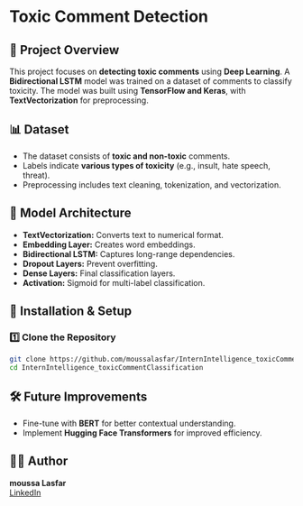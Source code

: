 # Toxic Comment Detection

## 📌 Project Overview
This project focuses on **detecting toxic comments** using **Deep Learning**. A **Bidirectional LSTM** model was trained on a dataset of comments to classify toxicity. The model was built using **TensorFlow and Keras**, with **TextVectorization** for preprocessing.

## 📊 Dataset
- The dataset consists of **toxic and non-toxic** comments.
- Labels indicate **various types of toxicity** (e.g., insult, hate speech, threat).
- Preprocessing includes text cleaning, tokenization, and vectorization.

## 🚀 Model Architecture
- **TextVectorization:** Converts text to numerical format.
- **Embedding Layer:** Creates word embeddings.
- **Bidirectional LSTM:** Captures long-range dependencies.
- **Dropout Layers:** Prevent overfitting.
- **Dense Layers:** Final classification layers.
- **Activation:** Sigmoid for multi-label classification.

## 🔧 Installation & Setup
### 1️⃣ Clone the Repository
```bash
git clone https://github.com/moussalasfar/InternIntelligence_toxicCommentClassification.git
cd InternIntelligence_toxicCommentClassification
```

## 🛠 Future Improvements
- Fine-tune with **BERT** for better contextual understanding.
- Implement **Hugging Face Transformers** for improved efficiency.

## 👨‍💻 Author
**moussa Lasfar**  
[LinkedIn](https://www.linkedin.com/in/moussa-lasfar-423793196/)


